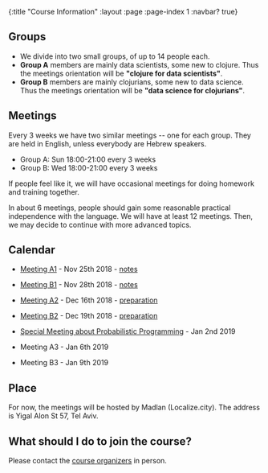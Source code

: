 {:title "Course Information"
 :layout :page
 :page-index 1
 :navbar? true}

## Groups

- We divide into two small groups, of up to 14 people each.
- **Group A** members are mainly data scientists, some new to clojure. Thus the meetings orientation will be **"clojure for data scientists"**.
- **Group B** members are mainly clojurians, some new to data science. Thus the meetings orientation will be **"data science for clojurians"**.


## Meetings

Every 3 weeks we have two similar meetings -- one for each group. They are held in English, unless everybody are Hebrew speakers.

- Group A: Sun 18:00-21:00 every 3 weeks
- Group B: Wed 18:00-21:00 every 3 weeks

If people feel like it, we will have occasional meetings for doing homework and training together.

In about 6 meetings, people should gain some reasonable practical independence with the language. We will have at least 12 meetings. Then, we may decide to continue with more advanced topics.

## Calendar
- [Meeting A1](https://www.meetup.com/Clojure-Israel/events/255927870/) - Nov 25th 2018 - [notes](../../posts-output/2018-12-15-notes-from-the-first-meeting/)

- [Meeting B1](https://www.meetup.com/Clojure-Israel/events/256159018/) - Nov 28th 2018 - [notes](../../posts-output/2018-12-15-notes-from-the-first-meeting/)

- [Meeting A2](https://www.meetup.com/Clojure-Israel/events/257088858/) - Dec 16th 2018 - [preparation](http://localhost:3000/posts-output/2018-12-11-towards-the-second-meeting/)

- [Meeting B2](https://www.meetup.com/Clojure-Israel/events/257089002/) - Dec 19th 2018 - [preparation](http://localhost:3000/posts-output/2018-12-11-towards-the-second-meeting/)

- [Special Meeting about Probabilistic Programming](https://www.meetup.com/Clojure-Israel/events/257198695/) - Jan 2nd 2019

- Meeting A3 - Jan 6th 2019

- Meeting B3 - Jan 9th 2019

## Place
For now, the meetings will be hosted by Madlan (Localize.city).
The address is Yigal Alon St 57, Tel Aviv.

## What should I do to join the course?
Please contact the [course organizers](https://twitter.com/daslu_) in person.

